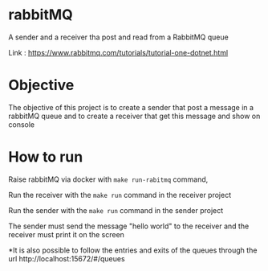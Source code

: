 # rabbitMQ
A sender and a receiver tha post and read from a RabbitMQ queue

Link : https://www.rabbitmq.com/tutorials/tutorial-one-dotnet.html

# Objective
The objective of this project is to create a sender that post a message in a rabbitMQ queue and  to create a receiver that get this message and show on console

# How to run
Raise rabbitMQ via docker with ```make run-rabitmq``` command,

Run the receiver with the ```make run``` command in the receiver project

Run the sender with the ```make run``` command in the sender project 

The sender must send the message "hello world" to the receiver and the receiver must print it on the screen

*It is also possible to follow the entries and exits of the queues through the url http://localhost:15672/#/queues